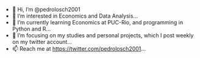 - 👋 Hi, I’m @pedrolosch2001
- 👀 I’m interested in Economics and Data Analysis...
- 🌱 I’m currently learning Economics at PUC-Rio, and programming in Python and R...
- 💞️ I’m focusing on my studies and personal projects, which I post weekly on my twitter account...
- 📫 Reach me at https://twitter.com/pedrolosch2001...

<!---
pedrolosch2001/pedrolosch2001 is a ✨ special ✨ repository because its `README.md` (this file) appears on your GitHub profile.
You can click the Preview link to take a look at your changes.
--->
